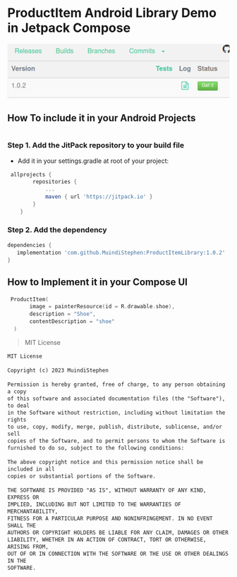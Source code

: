 # ProductItem Android Library Demo in Jetpack Compose

<img src="
jitpack.png"/>

## How To include it in your Android Projects 

#
#


### Step 1. Add the JitPack repository to your build file 
- Add it in your settings.gradle at root of your project: 
```gradle
 allprojects {
		repositories {
			...
			maven { url 'https://jitpack.io' }
		}
	}
```
### Step 2. Add the dependency
```gradle
dependencies {
   implementation 'com.github.MuindiStephen:ProductItemLibrary:1.0.2'
}
```
## How to Implement it in your Compose UI
```kotlin
 ProductItem(
       image = painterResource(id = R.drawable.shoe),
       description = "Shoe",
       contentDescription = "shoe"
  )
```                    

> MIT License
```
MIT License

Copyright (c) 2023 MuindiStephen

Permission is hereby granted, free of charge, to any person obtaining a copy
of this software and associated documentation files (the "Software"), to deal
in the Software without restriction, including without limitation the rights
to use, copy, modify, merge, publish, distribute, sublicense, and/or sell
copies of the Software, and to permit persons to whom the Software is
furnished to do so, subject to the following conditions:

The above copyright notice and this permission notice shall be included in all
copies or substantial portions of the Software.

THE SOFTWARE IS PROVIDED "AS IS", WITHOUT WARRANTY OF ANY KIND, EXPRESS OR
IMPLIED, INCLUDING BUT NOT LIMITED TO THE WARRANTIES OF MERCHANTABILITY,
FITNESS FOR A PARTICULAR PURPOSE AND NONINFRINGEMENT. IN NO EVENT SHALL THE
AUTHORS OR COPYRIGHT HOLDERS BE LIABLE FOR ANY CLAIM, DAMAGES OR OTHER
LIABILITY, WHETHER IN AN ACTION OF CONTRACT, TORT OR OTHERWISE, ARISING FROM,
OUT OF OR IN CONNECTION WITH THE SOFTWARE OR THE USE OR OTHER DEALINGS IN THE
SOFTWARE.
```
